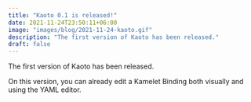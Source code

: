 ```yaml
---
title: "Kaoto 0.1 is released!"
date: 2021-11-24T23:50:11+06:00
image: "images/blog/2021-11-24-kaoto.gif"
description: "The first version of Kaoto has been released."
draft: false
---
```


The first version of Kaoto has been released. 

On this version, you can already edit a Kamelet Binding both visually and using the YAML editor.

